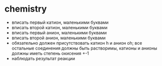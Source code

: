 # chemistry
- вписать первый катион, маленькими буквами
- вписать второй катион, маленькими буквами
- вписать первый анион, маленькими буквами
- вписать второй анион, маленькими буквами
- обязательно должен присутствовать катион h и анион oh; все остальные соединения должны быть растворимы, катионы и анионы должны иметь степень окисения +-1
- наблюдать результат реакции
